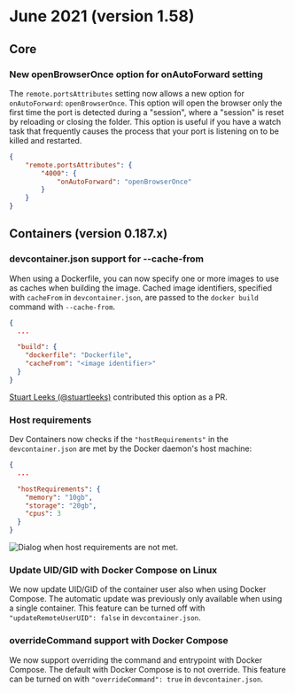 # June 2021 (version 1.58)

## Core

### New openBrowserOnce option for onAutoForward setting

The `remote.portsAttributes` setting now allows a new option for
`onAutoForward`: `openBrowserOnce`. This option will open the browser only the
first time the port is detected during a "session", where a "session" is reset
by reloading or closing the folder. This option is useful if you have a watch
task that frequently causes the process that your port is listening on to be
killed and restarted.

```json
{
	"remote.portsAttributes": {
		"4000": {
			"onAutoForward": "openBrowserOnce"
		}
	}
}
```

## Containers (version 0.187.x)

### devcontainer.json support for --cache-from

When using a Dockerfile, you can now specify one or more images to use as caches
when building the image. Cached image identifiers, specified with `cacheFrom` in
`devcontainer.json`, are passed to the `docker build` command with
`--cache-from`.

```json
{
  ...

  "build": {
    "dockerfile": "Dockerfile",
    "cacheFrom": "<image identifier>"
  }
}
```

[Stuart Leeks (@stuartleeks)](https://github.com/stuartleeks) contributed this
option as a PR.

### Host requirements

Dev Containers now checks if the `"hostRequirements"` in the `devcontainer.json`
are met by the Docker daemon's host machine:

```json
{
  ...

  "hostRequirements": {
    "memory": "10gb",
    "storage": "20gb",
    "cpus": 3
  }
}
```

![Dialog when host requirements are not met.](images/1_58/host-requirements.png)

### Update UID/GID with Docker Compose on Linux

We now update UID/GID of the container user also when using Docker Compose. The
automatic update was previously only available when using a single container.
This feature can be turned off with `"updateRemoteUserUID": false` in
`devcontainer.json`.

### overrideCommand support with Docker Compose

We now support overriding the command and entrypoint with Docker Compose. The
default with Docker Compose is to not override. This feature can be turned on
with `"overrideCommand": true` in `devcontainer.json`.
